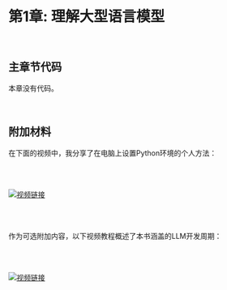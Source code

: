 # 第1章: 理解大型语言模型

&nbsp;
## 主章节代码

本章没有代码。

&nbsp;
## 附加材料

在下面的视频中，我分享了在电脑上设置Python环境的个人方法：

<br>
<br>

[![视频链接](https://img.youtube.com/vi/yAcWnfsZhzo/0.jpg)](https://www.youtube.com/watch?v=yAcWnfsZhzo)

<br>
<br>

作为可选附加内容，以下视频教程概述了本书涵盖的LLM开发周期：

<br>
<br>

[![视频链接](https://img.youtube.com/vi/kPGTx4wcm_w/0.jpg)](https://www.youtube.com/watch?v=kPGTx4wcm_w)

